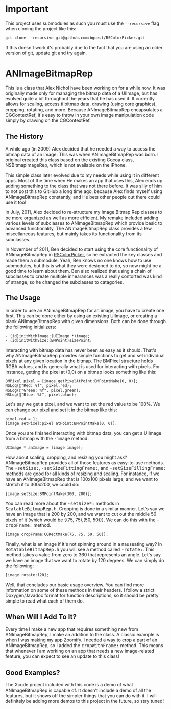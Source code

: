 Important
=========

This project uses submodules as such you must use the `--recursive` flag when cloning the project like this:

    git clone --recursive git@github.com:bguest/RSColorPicker.git
    
If this doesn't work it's probably due to the fact that you are using an older version of git, update git and try again.

# ANImageBitmapRep

This is a class that Alex Nichol have been working on for a while now.  It was originally made only for managing the bitmap data of a UIImage, but has evolved quite a bit throughout the years that he has used it.  It currently allows for scaling, access ti bitmap data, drawing (using core graphics), cropping, rotating, and more.  Because ANImageBitmapRep encapsulates a CGContextRef, it's easy to throw in your own image manipulation code simply by drawing on the CGContextRef.

## The History

A while ago (in 2009) Alex decided that he needed a way to access the bitmap data of an image.  This was when ANImageBitmapRep was born.  I original created this class based on the existing Cocoa class, NSBitmapImageRep, which is not available on the iPhone.

This simple class later evolved due to my needs while using it in different apps.  Most of the time when He makes an app that uses this, Alex ends up adding something to the class that was not there before.  It was silly of him to not post this to GitHub a long time ago, because Alex finds myself using ANImageBitmapRep constantly, and He bets other people out there could use it too!

In July, 2011, Alex decided to re-structure my Image Bitmap Rep classes to be more organized as well as more efficient.  My remake included adding various levels of subclasses to ANImageBitmapRep which provide basic to advanced functionality.  The ANImageBitmapRep class provides a few miscellaneous features, but mainly takes its functionality from its subclasses.

In November of 2011, Ben decided to start using the core functionality of ANImageBitmapRep in [RSColorPicker](https://github.com/bguest/RSColorPicker), so he extracted the key classes and made them a submodule. Yeah, Ben knows no one knows how to use submodules, but this is what they were designed to do, so now might be a good time to learn about them. Ben also realized that using a chain of subclasses to create multiple inhearances was a really contorted was kind of strange, so he changed the subclasses to catagories.

## The Usage

In order to use an ANImageBitmapRep for an image, you have to create one first.  This can be done either by using an existing UIImage, or creating a blank ANImageBitmapRep with given dimensions.  Both can be done through the following initializers:

    - (id)initWithImage:(UIImage *)image;
    - (id)initWithSize:(BMPoint)sizePoint;

Interacting with bitmap data has never been as easy as it should.  That's why ANImageBitmapRep provides simple functions to get and set individual pixels at any given location in the bitmap.  The BMPixel structure holds RGBA values, and is generally what is used for interacting with pixels.  For instance, getting the pixel at (0,0) on a bitmap looks something like this:

    BMPixel pixel = [image getPixelAtPoint:BMPointMake(0, 0)];
    NSLog(@"Red: %f", pixel.red);
    NSLog(@"Green: %f", pixel.green);
    NSLog(@"Blue: %f", pixel.blue);

Let's say we get a pixel, and we want to set the red value to be 100%.  We can change our pixel and set it in the bitmap like this:

    pixel.red = 1;
    [image setPixel:pixel atPoint:BMPointMake(0, 0)];

Once you are finished interacting with bitmap data, you can get a UIImage from a bitmap with the <tt>-image</tt> method:
    
    UIImage * anImage = [image image];

How about scaling, cropping, and resizing you might ask?  ANImageBitmapRep provides all of those features as easy-to-use methods.  The <tt>-setSize:</tt>, <tt>-setSizeFittingFrame:</tt>, and <tt>-setSizeFillingFrame:</tt> methods are good for all kinds of resizing and scaling.  For instance, if we have an ANImageBitmapRep that is 100x100 pixels large, and we want to stretch it to 300x200, we could do:

    [image setSize:BMPointMake(300, 200)];

You can read more about the <tt>-setSize*:</tt> methods in <tt>ScalableBitmapRep.h</tt>.  Cropping is done in a similar manner.  Let's say we have an image that is 200 by 200, and we want to cut out the middle 50 pixels of it (which would be {(75, 75),(50, 50)}).  We can do this with the <tt>-cropFrame:</tt> method.

    [image cropFrame:CGRectMake(75, 75, 50, 50)];

Finally, what is an image if it's not spinning around in a nauseating way?  In <tt>RotatableBitmapRep.h</tt> you will see a method called <tt>-rotate:</tt>.  This method takes a value from zero to 360 that represents an angle.  Let's say we have an image that we want to rotate by 120 degrees.  We can simply do the following:

    [image rotate:120];

Well, that concludes our basic usage overview.  You can find more information on some of these methods in their headers.  I follow a strict Doxygen/Javadoc format for function descriptions, so it should be pretty simple to read what each of them do.

## When Will I Add To It?

Every time I make a new app that requires something new from ANImageBitmapRep, I make an addition to the class.  A classic example is when I was making my app Zoomify.  I needed a way to crop a part of an ANImageBitmapRep, so I added the <tt>cropWithFrame:</tt> method.  This means that whenever I am working on an app that needs a new image-related feature, you can expect to see an update to this class!

## Good Examples?

The Xcode project included with this code is a demo of what ANImageBitmapRep is capable of.  It doesn't include a demo of all the features, but it shows off the simpler things that you can do with it.  I will definitely be adding more demos to this project in the future, so stay tuned!
